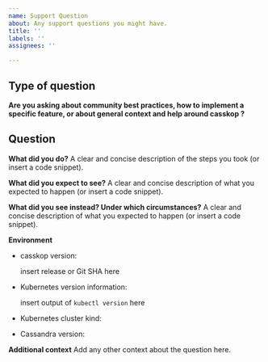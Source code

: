 ```yaml
---
name: Support Question
about: Any support questions you might have.
title: ''
labels: ''
assignees: ''

---
```


<!-- 
Thanks for filing an issue! Before hitting the button, please answer these questions.

Fill in as much of the template below as you can. If you leave out information, we can't help you as well.

We will try our best to answer the question, but we also have a mailing list and slack channel for any other questions.
-->

## Type of question

**Are you asking about community best practices, how to implement a specific feature, or about general context and help around casskop ?**


## Question

**What did you do?**
A clear and concise description of the steps you took (or insert a code snippet).

**What did you expect to see?**
A clear and concise description of what you expected to happen (or insert a code snippet).

**What did you see instead? Under which circumstances?**
A clear and concise description of what you expected to happen (or insert a code snippet).


**Environment**
* casskop version:

  insert release or Git SHA here

* Kubernetes version information:

  insert output of `kubectl version` here

* Kubernetes cluster kind: 

* Cassandra version:

<!--- Insert release Cassandra version here -->

**Additional context**
Add any other context about the question here.
